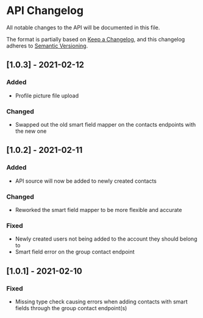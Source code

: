 # API Changelog
All notable changes to the API will be documented in this file.

The format is partially based on [Keep a Changelog](https://keepachangelog.com/en/1.0.0/),
and this changelog adheres to [Semantic Versioning](https://semver.org/spec/v2.0.0.html).

## [1.0.3] - 2021-02-12
### Added
- Profile picture file upload

### Changed
- Swapped out the old smart field mapper on the contacts endpoints with the new one

## [1.0.2] - 2021-02-11
### Added
- API source will now be added to newly created contacts

### Changed
- Reworked the smart field mapper to be more flexible and accurate

### Fixed
- Newly created users not being added to the account they should belong to
- Smart field error on the group contact endpoint

## [1.0.1] - 2021-02-10
### Fixed
- Missing type check causing errors when adding contacts with smart fields through the group contact endpoint(s)
